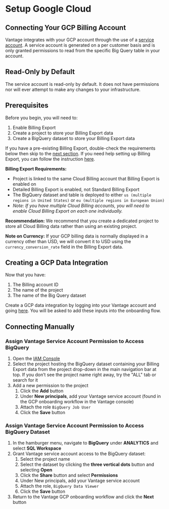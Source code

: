 # Setup Google Cloud

## Connecting Your GCP Billing Account

Vantage integrates with your GCP account through the use of a [service account](https://cloud.google.com/iam/docs/service-accounts). A service account is generated on a per customer basis and is only granted permissions to read from the specific Big Query table in your account.

## Read-Only by Default

The service account is read-only by default. It does not have permissions nor will ever attempt to make any changes to your infrastructure.

## Prerequisites

Before you begin, you will need to:

1. Enable Billing Export
2. Create a project to store your Billing Export data
3. Create a BigQuery dataset to store your Billing Export data

If you have a pre-existing Billing Export, double-check the requirements below then skip to the [next section](/connecting_gcp/#creating-a-gcp-data-integration). If you need help setting up Billing Export, you can follow the instruction [here](/enabling_gcp_billing_export/).

**Billing Export Requirements:**

- Project is linked to the same Cloud Billing account that Billing Export is enabled on
- Detailed Billing Export is enabled, not Standard Billing Export
- The BigQuery dataset and table is deployed to either `us (multiple regions in United States)` or `eu (multiple regions in European Union)`
- _Note: If you have multiple Cloud Billing accounts, you will need to enable Cloud Billing Export on each one individually._

**Recommendation:** We recommend that you create a dedicated project to store all Cloud Billing data rather than using an existing project.

**Note on Currency:** If your GCP billing data is normally displayed in a currency other than USD, we will convert it to USD using the `currency_conversion_rate` field in the Billing Export data.

## Creating a GCP Data Integration

Now that you have:

1. The Billing account ID
2. The name of the project
3. The name of the Big Query dataset

Create a GCP data integration by logging into your Vantage account and going [here](https://console.vantage.sh/gcp_onboarding/overview). You will be asked to add these inputs into the onboarding flow.

## Connecting Manually

### Assign Vantage Service Account Permission to Access BigQuery

1. Open the [IAM Console](https://console.cloud.google.com/iam-admin/iam)
2. Select the project hosting the BigQuery dataset containing your Billing Export data from the project drop-down in the main navigation bar at top. If you don’t see the project name right away, try the "ALL" tab or search for it
3. Add a new permission to the project
   1. Click the **Add** button
   2. Under **New principals**, add your Vantage service account (found in the GCP onboarding workflow in the Vantage console)
   3. Attach the role `BigQuery Job User`
   4. Click the **Save** button

### Assign Vantage Service Account Permission to Access BigQuery Dataset

1. In the hamburger menu, navigate to **BigQuery** under **ANALYTICS** and select **SQL Workspace**
2. Grant Vantage service account access to the BigQuery dataset:
   1. Select the project name
   2. Select the dataset by clicking the **three vertical dots** button and selecting **Open**
   3. Click the **Share** button and select **Permissions**
   4. Under New principals, add your Vantage service account
   5. Attach the role, `BigQuery Data Viewer`
   6. Click the **Save** button
3. Return to the Vantage GCP onboarding workflow and click the **Next** button
